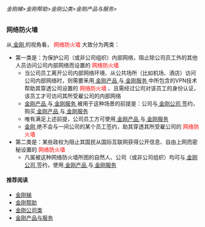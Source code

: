 ###### 金刚梯>金刚帮助>金刚公类>金刚产品与服务>
### 网络防火墙
从[ 金刚 ](https://github.com/a2zitpro/web/blob/master/a2zitpro.md)的视角看，<font color="Red"> 网络防火墙 </font>大致分为两类：
- 第一类是：为保护公司（或非公司组织）内部网络，阻止除公司员工外的其他人员访问公司内部网络而设置的<font color="Red"> 网络防火墙 </font>
  - 当公司员工离开公司内部网络环境、从公共场所（比如机场、酒店）访问公司内部网络时，则需要釆用[ 金刚产品 ](https://github.com/a2zitpro/web/blob/master/list_kkproducts.md)与[ 金刚服务 ](https://github.com/a2zitpro/web/blob/master/kkservices.md)中所包含的VPN技术帮助其穿透公司设置的<font color="Red"> 网络防火墙 </font>、且需经过公司对该员工的身份认证，该员工才可访问其所受雇公司的内部网络
  - [ 金刚产品 ](https://github.com/a2zitpro/web/blob/master/list_kkproducts.md)与[ 金刚服务 ](https://github.com/a2zitpro/web/blob/master/kkservices.md)被用于这种场景的前提是：公司与[ 金刚公司 ](https://github.com/a2zitpro/web/blob/master/a2zitpro.md)签约，购买[ 金刚产品 ](https://github.com/a2zitpro/web/blob/master/list_kkproducts.md)与[ 金刚服务 ](https://github.com/a2zitpro/web/blob/master/kkservices.md)
  - 唯有满足上述前提，公司员工方可使用[ 金刚产品 ](https://github.com/a2zitpro/web/blob/master/list_kkproducts.md)与[ 金刚服务 ](https://github.com/a2zitpro/web/blob/master/kkservices.md)
  - [ 金刚 ](https://github.com/a2zitpro/web/blob/master/a2zitpro.md)绝不会与一间公司的某个员工签约，助其穿透其所受雇公司的<font color="Red"> 网络防火墙 </font> <br>
- 第二类是：某些政权为阻止其国民从国际互联网获得公开信息、自由上网而密秘设置的<font color="Red"> 网络防火墙 </font>
  - 凡属被这种网络防火墙所困的自然人、公司（或非公司组织）均可与[ 金刚公司 ](https://github.com/a2zitpro/web/blob/master/a2zitpro.md)签约，使用[ 金刚产品 ](https://github.com/a2zitpro/web/blob/master/list_kkproducts.md)与[ 金刚服务 ](https://github.com/a2zitpro/web/blob/master/kkservices.md)

#### 推荐阅读
- [金刚梯](https://github.com/a2zitpro/web/blob/master/dlb.md)
- [金刚帮助](https://github.com/a2zitpro/web/blob/master/list_helpkkvpn.md)
- [金刚公司类](https://github.com/a2zitpro/web/blob/master/list_a2zitpro.md)
- [金刚产品与服务](https://github.com/a2zitpro/web/blob/master/list_kkproducts&services.md)
